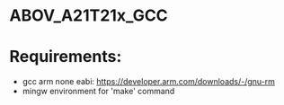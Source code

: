 # ABOV_A21T21x_GCC

# Requirements:
- gcc arm none eabi: https://developer.arm.com/downloads/-/gnu-rm
- mingw environment for 'make' command

